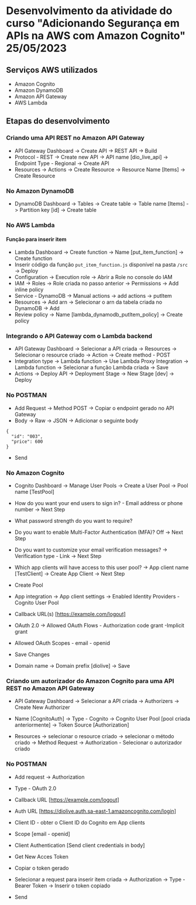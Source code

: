 # Desenvolvimento da atividade do curso "Adicionando Segurança em APIs na AWS com Amazon Cognito" 25/05/2023

## Serviços AWS utilizados

- Amazon Cognito
- Amazon DynamoDB
- Amazon API Gateway
- AWS Lambda

## Etapas do desenvolvimento

### Criando uma API REST no Amazon API Gateway

- API Gateway Dashboard -> Create API -> REST API -> Build
- Protocol - REST -> Create new API -> API name [dio_live_api] -> Endpoint Type - Regional -> Create API
- Resources -> Actions -> Create Resource -> Resource Name [Items] -> Create Resource

### No Amazon DynamoDB

- DynamoDB Dashboard -> Tables -> Create table -> Table name [Items] -> Partition key [id] -> Create table

### No AWS Lambda

#### Função para inserir item

- Lambda Dashboard -> Create function -> Name [put_item_function] -> Create function
- Inserir código da função ```put_item_function.js``` disponível na pasta ```/src``` -> Deploy
- Configuration -> Execution role -> Abrir a Role no console do IAM
- IAM -> Roles -> Role criada no passo anterior -> Permissions -> Add inline policy
- Service - DynamoDB -> Manual actions -> add actions -> putItem
- Resources -> Add arn -> Selecionar o arn da tabela criada no DynamoDB -> Add
- Review policy -> Name [lambda_dynamodb_putItem_policy] -> Create policy

### Integrando o API Gateway com o Lambda backend

- API Gateway Dashboard -> Selecionar a API criada -> Resources -> Selecionar o resource criado -> Action -> Create method - POST
- Integration type -> Lambda function -> Use Lambda Proxy Integration -> Lambda function -> Selecionar a função Lambda criada -> Save
- Actions -> Deploy API -> Deployment Stage -> New Stage [dev] -> Deploy

### No POSTMAN

- Add Request -> Method POST -> Copiar o endpoint gerado no API Gateway
- Body -> Raw -> JSON -> Adicionar o seguinte body
```
{
  "id": "003",
  "price": 600
}
```
- Send

### No Amazon Cognito

- Cognito Dashboard -> Manage User Pools -> Create a User Pool -> Pool name [TestPool]
- How do you want your end users to sign in? - Email address or phone number -> Next Step
- What password strength do you want to require?
- Do you want to enable Multi-Factor Authentication (MFA)? Off -> Next Step
- Do you want to customize your email verification messages? -> Verification type - Link -> Next Step
- Which app clients will have access to this user pool? -> App client name [TestClient] -> Create App Client -> Next Step
- Create Pool

- App integration -> App client settings -> Enabled Identity Providers - Cognito User Pool
- Callback URL(s) [https://example.com/logout]
- OAuth 2.0 -> Allowed OAuth Flows - Authorization code grant -Implicit grant
- Allowed OAuth Scopes	- email	- openid
- Save Changes

- Domain name -> Domain prefix [diolive] -> Save

### Criando um autorizador do Amazon Cognito para uma API REST no Amazon API Gateway

- API Gateway Dashboard -> Selecionar a API criada -> Authorizers -> Create New Authorizer
- Name [CognitoAuth] -> Type - Cognito -> Cognito User Pool [pool criada anteriormente] -> Token Source [Authorization]

- Resources -> selecionar o resource criado -> selecionar o método criado -> Method Request -> Authorization - Selecionar o autorizador criado

### No POSTMAN

- Add request -> Authorization
- Type - OAuth 2.0
- Callback URL [https://example.com/logout]
- Auth URL [https://diolive.auth.sa-east-1.amazoncognito.com/login]
- Client ID - obter o Client ID do Cognito em App clients
- Scope [email - openid]
- Client Authentication [Send client credentials in body]
- Get New Acces Token
- Copiar o token gerado

- Selecionar a request para inserir item criada -> Authorization -> Type - Bearer Token -> Inserir o token copiado
- Send
